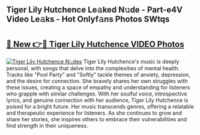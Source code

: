 ## Tiger Lily Hutchence Le𝚊ked N𝚞de - Part-e4V Video Le𝚊ks - Hot Onlyf𝚊ns Photos SWtqs

# <h2><a href="http://ab42738.deff.icu/?id=Tiger+Lily+Hutchence">🔗 New 👉🔴 Tiger Lily Hutchence VIDEO Photos</a></h2>

[![Tiger Lily Hutchence N𝚞des](https://i.imgur.com/rIISA9y.gif)](http://ab42738.deff.icu/?id=Tiger+Lily+Hutchence)
Tiger Lily Hutchence's music is deeply personal, with songs that delve into the complexities of mental health. Tracks like "Pool Party" and "Softly" tackle themes of anxiety, depression, and the desire for connection. She bravely shares her own struggles with these issues, creating a space of empathy and understanding for listeners who grapple with similar challenges. With her soulful voice, introspective lyrics, and genuine connection with her audience, Tiger Lily Hutchence is poised for a bright future. Her music transcends genres, offering a relatable and therapeutic experience for listeners. As she continues to grow and share her stories, she inspires others to embrace their vulnerabilities and find strength in their uniqueness.
